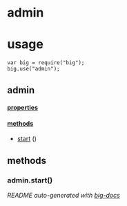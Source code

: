 # admin


# usage

    var big = require("big");
    big.use("admin");

## admin

#### [properties](#admin-properties)


#### [methods](#admin-methods)

  - [start](#admin-methods-start) ()





<a name="admin-methods"></a> 

## methods 

<a name="admin-methods-start"></a> 

### admin.start()


*README auto-generated with [big-docs](https://github.com/bigcompany/big/tree/master/resources/docs)*